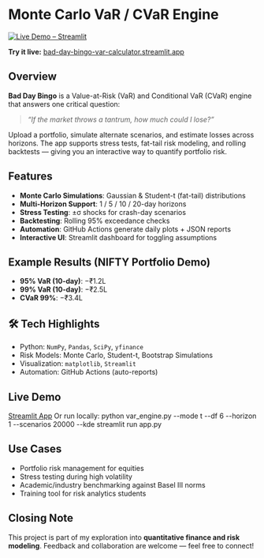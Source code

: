# Monte Carlo VaR / CVaR Engine  

[![Live Demo – Streamlit](https://img.shields.io/badge/Live%20Demo-Streamlit-FF4B4B?logo=streamlit&logoColor=white)](https://bad-day-bingo-var-calculator.streamlit.app/)  

**Try it live:** [bad-day-bingo-var-calculator.streamlit.app](https://bad-day-bingo-var-calculator.streamlit.app/)  

## Overview

**Bad Day Bingo** is a Value-at-Risk (VaR) and Conditional VaR (CVaR) engine that answers one critical question:

> *“If the market throws a tantrum, how much could I lose?”*

Upload a portfolio, simulate alternate scenarios, and estimate losses across horizons. The app supports stress tests, fat-tail risk modeling, and rolling backtests — giving you an interactive way to quantify portfolio risk.

## Features

* **Monte Carlo Simulations**: Gaussian & Student-t (fat-tail) distributions
* **Multi-Horizon Support**: 1 / 5 / 10 / 20-day horizons
* **Stress Testing**: ±σ shocks for crash-day scenarios
* **Backtesting**: Rolling 95% exceedance checks
* **Automation**: GitHub Actions generate daily plots + JSON reports
* **Interactive UI**: Streamlit dashboard for toggling assumptions

## Example Results (NIFTY Portfolio Demo)

* **95% VaR (10-day)**: −₹1.2L
* **99% VaR (10-day)**: −₹2.5L
* **CVaR 99%**: −₹3.4L

## 🛠️ Tech Highlights

* Python: `NumPy`, `Pandas`, `SciPy`, `yfinance`
* Risk Models: Monte Carlo, Student-t, Bootstrap Simulations
* Visualization: `matplotlib`, `Streamlit`
* Automation: GitHub Actions (auto-reports)

## Live Demo

[Streamlit App]([https://your-streamlit-demo-link.com](https://bad-day-bingo-var-calculator.streamlit.app/))
Or run locally:
python var_engine.py --mode t --df 6 --horizon 1 --scenarios 20000 --kde
streamlit run app.py


## Use Cases

* Portfolio risk management for equities
* Stress testing during high volatility
* Academic/industry benchmarking against Basel III norms
* Training tool for risk analytics students

## Closing Note

This project is part of my exploration into **quantitative finance and risk modeling**.
Feedback and collaboration are welcome — feel free to connect!

